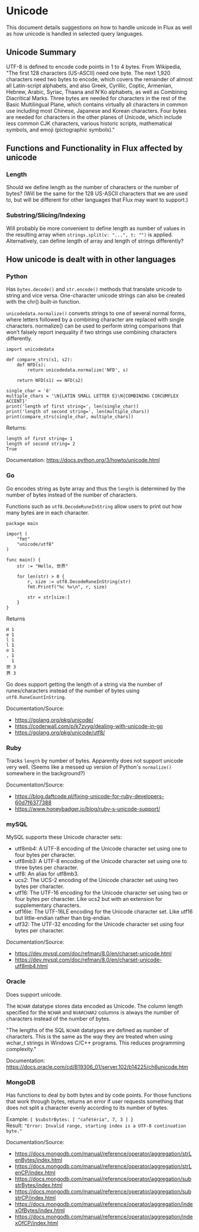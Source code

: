 # Unicode

This document details suggestions on how to handle unicode in Flux as well as how unicode is handled 
in selected query languages.

## Unicode Summary

UTF-8 is defined to encode code points in 1 to 4 bytes. From Wikipedia, "The first 128 characters 
(US-ASCII) need one byte. The next 1,920 characters need two bytes to encode, which covers the remainder 
of almost all Latin-script alphabets, and also Greek, Cyrillic, Coptic, Armenian, Hebrew, Arabic, Syriac, 
Thaana and N'Ko alphabets, as well as Combining Diacritical Marks. Three bytes are needed for characters 
in the rest of the Basic Multilingual Plane, which contains virtually all characters in common use 
including most Chinese, Japanese and Korean characters. Four bytes are needed for characters in the other 
planes of Unicode, which include less common CJK characters, various historic scripts, mathematical 
symbols, and emoji (pictographic symbols)."

## Functions and Functionality in Flux affected by unicode

### Length

Should we define length as the number of characters or the number of bytes?
(Will be the same for the 128 US-ASCII characters that we are used to, but will be different for other
languages that Flux may want to support.)

### Substring/Slicing/Indexing

Will probably be more convenient to define length as number of values in the resulting array 
when `strings.split(v: "...", t: "")` is applied. Alternatively, can define length of array 
and length of strings differently?

## How unicode is dealt with in other languages

### Python

Has `bytes.decode()` and `str.encode()` methods that translate unicode to string and vice versa. 
One-character unicode strings can also be created with the chr() built-in function.

`unicodedata.normalize()` converts strings to one of several normal forms, where letters followed
 by a combining character are replaced with single characters. normalize() can be used to perform
 string comparisons that won’t falsely report inequality if two strings use combining characters
 differently.

```
import unicodedata

def compare_strs(s1, s2):
    def NFD(s):
        return unicodedata.normalize('NFD', s)

    return NFD(s1) == NFD(s2)

single_char = 'ê'
multiple_chars = '\N{LATIN SMALL LETTER E}\N{COMBINING CIRCUMFLEX ACCENT}'
print('length of first string=', len(single_char))
print('length of second string=', len(multiple_chars))
print(compare_strs(single_char, multiple_chars))
```
Returns:
```
length of first string= 1
length of second string= 2
True
```

Documentation: https://docs.python.org/3/howto/unicode.html

### Go

Go encodes string as byte array and thus the `length` is determined by the number of bytes 
instead of the number of characters.

Functions such as `utf8.DecodeRuneInString` allow users to print out how many bytes are in each character.

```
package main

import (
	"fmt"
	"unicode/utf8"
)

func main() {
	str := "Hello, 世界"

	for len(str) > 0 {
		r, size := utf8.DecodeRuneInString(str)
		fmt.Printf("%c %v\n", r, size)

		str = str[size:]
	}
}

```
Returns
```
H 1
e 1
l 1
l 1
o 1
, 1
  1
世 3
界 3
```

Go does support getting the length of a string via the number of runes/characters instead of the number 
of bytes using `utf8.RuneCountInString`.

Documentation/Source:
- https://golang.org/pkg/unicode/
- https://coderwall.com/p/k7zvyg/dealing-with-unicode-in-go
- https://golang.org/pkg/unicode/utf8/

### Ruby

Tracks `length` by number of bytes. Apparently does not support unicode very well. (Seems like a 
messed up version of Python's `normalize()` somewhere in the background?)

Documentation/Source: 
- https://blog.daftcode.pl/fixing-unicode-for-ruby-developers-60d7f6377388
- https://www.honeybadger.io/blog/ruby-s-unicode-support/

### mySQL

MySQL supports these Unicode character sets:
- utf8mb4: A UTF-8 encoding of the Unicode character set using one to four bytes per character.
- utf8mb3: A UTF-8 encoding of the Unicode character set using one to three bytes per character.
- utf8: An alias for utf8mb3.
- ucs2: The UCS-2 encoding of the Unicode character set using two bytes per character.
- utf16: The UTF-16 encoding for the Unicode character set using two or four bytes per character. Like ucs2 but with an extension for supplementary characters.
- utf16le: The UTF-16LE encoding for the Unicode character set. Like utf16 but little-endian rather than big-endian.
- utf32: The UTF-32 encoding for the Unicode character set using four bytes per character.

Documentation/Source: 
- https://dev.mysql.com/doc/refman/8.0/en/charset-unicode.html
- https://dev.mysql.com/doc/refman/8.0/en/charset-unicode-utf8mb4.html

### Oracle

Does support unicode.

The `NCHAR` datatype stores data encoded as Unicode. The column length specified for the `NCHAR` and 
`NVARCHAR2` columns is always the number of characters instead of the number of bytes.

"The lengths of the SQL `NCHAR` datatypes are defined as number of characters. This is the same as 
the way they are treated when using wchar_t strings in Windows C/C++ programs. This reduces programming 
complexity."

Documentation: https://docs.oracle.com/cd/B19306_01/server.102/b14225/ch6unicode.htm

### MongoDB

Has functions to deal by both bytes and by code points. For those functions that work through bytes, returns
an error if user requests something that does not split a character evenly according to its number of bytes.

Example: `{ $substrBytes: [ "cafétéria", 7, 3 ] }` \
Result: `"Error: Invalid range, starting index is a UTF-8 continuation byte."`

Documentation/Source:
- https://docs.mongodb.com/manual/reference/operator/aggregation/strLenBytes/index.html
- https://docs.mongodb.com/manual/reference/operator/aggregation/strLenCP/index.html
- https://docs.mongodb.com/manual/reference/operator/aggregation/substrBytes/index.html
- https://docs.mongodb.com/manual/reference/operator/aggregation/substrCP/index.html
- https://docs.mongodb.com/manual/reference/operator/aggregation/indexOfBytes/index.html
- https://docs.mongodb.com/manual/reference/operator/aggregation/indexOfCP/index.html


